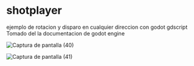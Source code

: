 # shotplayer
ejemplo de rotacion y disparo en cualquier direccion con godot gdscript
Tomado del la documentacion de godot engine

![Captura de pantalla (40)](https://github.com/shiroiookamiart/shotplayer/assets/17817283/5e9686f5-410c-412a-ad15-7c4c6e3c0a96)


![Captura de pantalla (41)](https://github.com/shiroiookamiart/shotplayer/assets/17817283/6b4a0e43-9ec6-4331-b7c1-a2a82fa68648)
